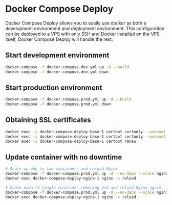 # Docker Compose Deploy

Docker Compose Deploy allows you to easily use docker as both a development environment and deployment environment. This configuration can be deployed to a VPS with only SSH and Docker installed on the VPS itself, Docker Compose Deploy will handle the rest.

## Start development environment

``` bash
docker-compose -f docker-compose.dev.yml up -d --build
docker-compose -f docker-compose.dev.yml down
```

## Start production environment

``` bash
docker-compose -f docker-compose.prod.yml up -d --build
docker-compose -f docker-compose.prod.yml down
```

## Obtaining SSL certificates

``` bash
docker exec -i docker-compose-deploy-base-1 certbot certonly --webroot --webroot-path /var/www/certbot/ --dry-run -d example.org
docker exec -i docker-compose-deploy-base-1 certbot certonly --webroot --webroot-path /var/www/certbot/ -d example.org
docker exec -i docker-compose-deploy-base-1 certbot renew
```

## Update container with no downtime

``` bash
# Scale up php to two containers and reload Nginx
docker-compose -f docker-compose.prod.yml up -d --no-deps --scale nginx=2 --no-recreate nginx
docker exec docker-compose-deploy-nginx-1 nginx -s reload

# Scale down to single container removing old and reload Nginx again
docker-compose -f docker-compose.prod.yml up -d --no-deps --scale nginx=1 --no-recreate nginx
docker exec docker-compose-deploy-nginx-1 nginx -s reload
```
